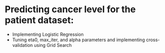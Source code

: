
# Predicting cancer level for the patient dataset:
 - Implementing Logistic Regression
 - Tuning eta0, max_iter, and alpha parameters and implementing cross-validation using Grid Search
